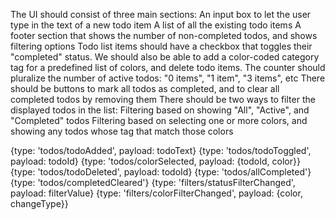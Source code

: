 The UI should consist of three main sections:
An input box to let the user type in the text of a new todo item
A list of all the existing todo items
A footer section that shows the number of non-completed todos, and shows filtering options
Todo list items should have a checkbox that toggles their "completed" status. We should also be able to add a color-coded category tag for a predefined list of colors, and delete todo items.
The counter should pluralize the number of active todos: "0 items", "1 item", "3 items", etc
There should be buttons to mark all todos as completed, and to clear all completed todos by removing them
There should be two ways to filter the displayed todos in the list:
Filtering based on showing "All", "Active", and "Completed" todos
Filtering based on selecting one or more colors, and showing any todos whose tag that match those colors

{type: 'todos/todoAdded', payload: todoText}
{type: 'todos/todoToggled', payload: todoId}
{type: 'todos/colorSelected, payload: {todoId, color}}
{type: 'todos/todoDeleted', payload: todoId}
{type: 'todos/allCompleted'}
{type: 'todos/completedCleared'}
{type: 'filters/statusFilterChanged', payload: filterValue}
{type: 'filters/colorFilterChanged', payload: {color, changeType}}

